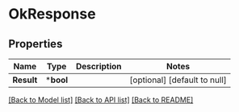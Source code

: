 # OkResponse

## Properties
Name | Type | Description | Notes
------------ | ------------- | ------------- | -------------
**Result** | ***bool** |  | [optional] [default to null]

[[Back to Model list]](../README.md#documentation-for-models) [[Back to API list]](../README.md#documentation-for-api-endpoints) [[Back to README]](../README.md)


